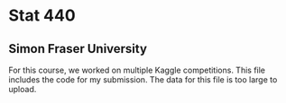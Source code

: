 # Stat 440 
## Simon Fraser University
For this course, we worked on multiple Kaggle competitions. This file includes the code for my submission. The data for this file is too large to upload. 
